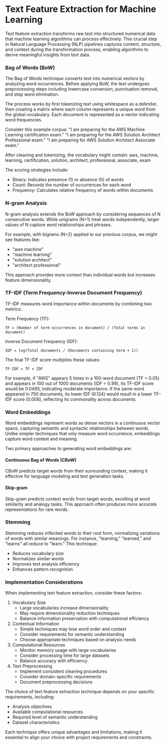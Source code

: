 # Text Feature Extraction for Machine Learning

Text feature extraction transforms raw text into structured numerical data that machine learning algorithms can process effectively. This crucial step in Natural Language Processing (NLP) pipelines captures content, structure, and context during the transformation process, enabling algorithms to derive meaningful insights from text data.

### Bag of Words (BoW)

The Bag of Words technique converts text into numerical vectors by analyzing word occurrences. Before applying BoW, the text undergoes preprocessing steps including lowercase conversion, punctuation removal, and stop word elimination.

The process works by first tokenizing text using whitespace as a delimiter, then creating a matrix where each column represents a unique word from the global vocabulary. Each document is represented as a vector indicating word frequencies.

Consider this example corpus: "I am preparing for the AWS Machine Learning certification exam." "I am preparing for the AWS Solution Architect Professional exam." "I am preparing for AWS Solution Architect Associate exam."

After cleaning and tokenizing, the vocabulary might contain: aws, machine, learning, certification, solution, architect, professional, associate, exam

The scoring strategies include:

* Binary: Indicates presence (1) or absence (0) of words
* Count: Records the number of occurrences for each word
* Frequency: Calculates relative frequency of words within documents

### N-gram Analysis

N-gram analysis extends the BoW approach by considering sequences of N consecutive words. While unigrams (N=1) treat words independently, larger values of N capture word relationships and phrases.

For example, with bigrams (N=2) applied to our previous corpus, we might see features like:

* "aws machine"
* "machine learning"
* "solution architect"
* "architect professional"

This approach provides more context than individual words but increases feature dimensionality.

### TF-IDF (Term Frequency-Inverse Document Frequency)

TF-IDF measures word importance within documents by combining two metrics:

Term Frequency (TF):

```
TF = (Number of term occurrences in document) / (Total terms in document)
```

Inverse Document Frequency (IDF):

```
IDF = log(Total documents / (Documents containing term + 1))
```

The final TF-IDF score multiplies these values:

```
TF-IDF = TF × IDF
```

For example, if "AWS" appears 5 times in a 100-word document (TF = 0.05) and appears in 100 out of 1000 documents (IDF = 0.99), its TF-IDF score would be 0.0495, indicating moderate importance. If the same word appeared in 750 documents, its lower IDF (0.124) would result in a lower TF-IDF score (0.006), reflecting its commonality across documents.

### Word Embeddings

Word embeddings represent words as dense vectors in a continuous vector space, capturing semantic and syntactic relationships between words. Unlike simpler techniques that only measure word occurrence, embeddings capture word context and meaning.

Two primary approaches to generating word embeddings are:

#### Continuous Bag of Words (CBoW)

CBoW predicts target words from their surrounding context, making it effective for language modeling and text generation tasks.

#### Skip-gram

Skip-gram predicts context words from target words, excelling at word similarity and analogy tasks. This approach often produces more accurate representations for rare words.

### Stemming

Stemming reduces inflected words to their root form, normalizing variations of words with similar meanings. For instance, "learning," "learned," and "learns" all reduce to "learn." This technique:

* Reduces vocabulary size
* Normalizes similar words
* Improves text analysis efficiency
* Enhances pattern recognition

### Implementation Considerations

When implementing text feature extraction, consider these factors:

1. Vocabulary Size
   * Large vocabularies increase dimensionality
   * May require dimensionality reduction techniques
   * Balance information preservation with computational efficiency
2. Contextual Information
   * Simple techniques may lose word order and context
   * Consider requirements for semantic understanding
   * Choose appropriate techniques based on analysis needs
3. Computational Resources
   * Monitor memory usage with large vocabularies
   * Consider processing time for large datasets
   * Balance accuracy with efficiency
4. Text Preprocessing
   * Implement consistent cleaning procedures
   * Consider domain-specific requirements
   * Document preprocessing decisions

The choice of text feature extraction technique depends on your specific requirements, including:

* Analysis objectives
* Available computational resources
* Required level of semantic understanding
* Dataset characteristics

Each technique offers unique advantages and limitations, making it essential to align your choice with project requirements and constraints.
